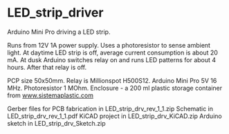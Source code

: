 # LED_strip_driver
Arduino Mini Pro driving a LED strip. 

Runs from 12V 1A power supply. Uses a photoresistor to sense ambient light. At daytime LED strip is off, average current consumption is about 20 mA. At dusk Arduino switches relay on and runs LED patterns for about 4 hours. After that relay is off. 

PCP size 50x50mm. Relay is Millionspot H500S12. Arduino Mini Pro 5V 16 MHz. Photoresistor 1 MOhm. Enclosure - a 200 ml plastic storage container from www.sistemaplastic.com

Gerber files for PCB fabrication in LED_strip_drv_rev_1_1.zip
Schematic in LED_strip_drv_rev_1_1.pdf
KiCAD project in LED_strip_drv_KiCAD.zip
Arduino sketch in LED_strip_drv_Sketch.zip
